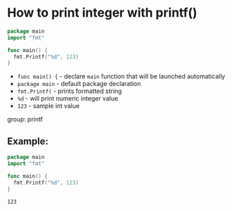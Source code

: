 # How to print integer with printf()

```go
package main
import "fmt"

func main() {
  fmt.Printf("%d", 123)
}
```

- `func main() {` - declare `main` function that will be launched automatically
- `package main` - default package declaration
- `fmt.Printf(` - prints formatted string
- `%d` - will print numeric integer value
- `123` - sample int value

group: printf

## Example: 
```go
package main
import "fmt"

func main() {
  fmt.Printf("%d", 123)
}
```
```
123
```


